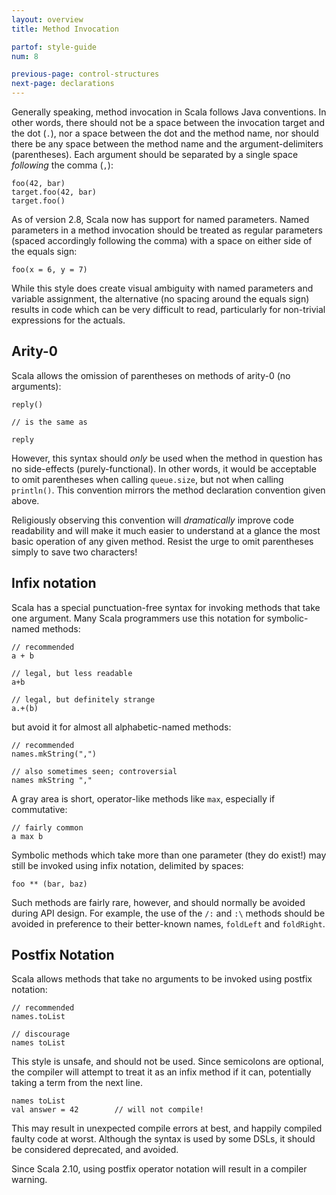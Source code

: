 ```yaml
---
layout: overview
title: Method Invocation

partof: style-guide
num: 8

previous-page: control-structures
next-page: declarations
---
```


Generally speaking, method invocation in Scala follows Java conventions.
In other words, there should not be a space between the invocation
target and the dot (`.`), nor a space between the dot and the method
name, nor should there be any space between the method name and the
argument-delimiters (parentheses). Each argument should be separated by
a single space *following* the comma (`,`):

    foo(42, bar)
    target.foo(42, bar)
    target.foo()

As of version 2.8, Scala now has support for named parameters. Named
parameters in a method invocation should be treated as regular
parameters (spaced accordingly following the comma) with a space on
either side of the equals sign:

    foo(x = 6, y = 7)

While this style does create visual ambiguity with named parameters and
variable assignment, the alternative (no spacing around the equals sign)
results in code which can be very difficult to read, particularly for
non-trivial expressions for the actuals.

## Arity-0

Scala allows the omission of parentheses on methods of arity-0 (no
arguments):

    reply()

    // is the same as

    reply

However, this syntax should *only* be used when the method in question
has no side-effects (purely-functional). In other words, it would be
acceptable to omit parentheses when calling `queue.size`, but not when
calling `println()`. This convention mirrors the method declaration
convention given above.

Religiously observing this convention will *dramatically* improve code
readability and will make it much easier to understand at a glance the
most basic operation of any given method. Resist the urge to omit
parentheses simply to save two characters!

## Infix notation

Scala has a special punctuation-free syntax for invoking methods that
take one argument. Many Scala programmers use this notation for
symbolic-named methods:

    // recommended
    a + b

    // legal, but less readable
    a+b

    // legal, but definitely strange
    a.+(b)

but avoid it for almost all alphabetic-named methods:

    // recommended
    names.mkString(",")

    // also sometimes seen; controversial
    names mkString ","

A gray area is short, operator-like methods like `max`,
especially if commutative:

    // fairly common
    a max b

Symbolic methods which take more than one parameter (they do exist!)
may still be invoked using infix notation, delimited by spaces:

    foo ** (bar, baz)

Such methods are fairly rare, however, and should normally be avoided
during API design.  For example, the use of the `/:` and `:\` methods
should be avoided in preference to their better-known names,
`foldLeft` and `foldRight`.

## Postfix Notation

Scala allows methods that take no arguments to be invoked using postfix notation:

    // recommended
    names.toList

    // discourage
    names toList

This style is unsafe, and should not be used.  Since semicolons are
optional, the compiler will attempt to treat it as an infix method
if it can, potentially taking a term from the next line.

    names toList
    val answer = 42        // will not compile!

This may result in unexpected compile errors at best, and happily
compiled faulty code at worst.  Although the syntax is used by some
DSLs, it should be considered deprecated, and avoided.

Since Scala 2.10, using postfix operator notation will result in a
compiler warning.

